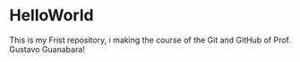 # HelloWorld
 This is my Frist repository, i making the course of the Git and GitHub of Prof. Gustavo Guanabara!
